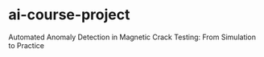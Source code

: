 # ai-course-project
Automated Anomaly Detection in Magnetic Crack Testing: From Simulation to Practice
